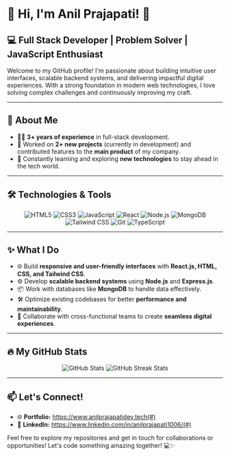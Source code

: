 # 👋 Hi, I'm Anil Prajapati! 🚀  

## 💻 Full Stack Developer | Problem Solver | JavaScript Enthusiast  

Welcome to my GitHub profile! I'm passionate about building intuitive user interfaces, scalable backend systems, and delivering impactful digital experiences. With a strong foundation in modern web technologies, I love solving complex challenges and continuously improving my craft.  

---

## 🚀 About Me  
- 🧑‍💻 **3+ years of experience** in full-stack development.  
- 🔨 Worked on **2+ new projects** (currently in development) and contributed features to the **main product** of my company.  
- 🌱 Constantly learning and exploring **new technologies** to stay ahead in the tech world.  

---

## 🛠️ Technologies & Tools  
<div align="center">  
  <img src="https://img.shields.io/badge/-HTML5-E34F26?logo=html5&logoColor=white&style=for-the-badge" alt="HTML5"/>  
  <img src="https://img.shields.io/badge/-CSS3-1572B6?logo=css3&logoColor=white&style=for-the-badge" alt="CSS3"/>  
  <img src="https://img.shields.io/badge/-JavaScript-F7DF1E?logo=javascript&logoColor=black&style=for-the-badge" alt="JavaScript"/>  
  <img src="https://img.shields.io/badge/-React-61DAFB?logo=react&logoColor=black&style=for-the-badge" alt="React"/>  
  <img src="https://img.shields.io/badge/-Node.js-339933?logo=node.js&logoColor=white&style=for-the-badge" alt="Node.js"/>  
  <img src="https://img.shields.io/badge/-MongoDB-47A248?logo=mongodb&logoColor=white&style=for-the-badge" alt="MongoDB"/>  
  <img src="https://img.shields.io/badge/-Tailwind%20CSS-38B2AC?logo=tailwind-css&logoColor=white&style=for-the-badge" alt="Tailwind CSS"/>  
  <img src="https://img.shields.io/badge/-Git-F05032?logo=git&logoColor=white&style=for-the-badge" alt="Git"/>  
  <img src="https://img.shields.io/badge/-TypeScript-3178C6?logo=typescript&logoColor=white&style=for-the-badge" alt="TypeScript"/>  
</div>  

---

## ✨ What I Do  
- 🌐 Build **responsive and user-friendly interfaces** with **React.js, HTML, CSS, and Tailwind CSS**.  
- ⚙️ Develop **scalable backend systems** using **Node.js** and **Express.js**.  
- 📦 Work with databases like **MongoDB** to handle data effectively.  
- 🛠️ Optimize existing codebases for better **performance and maintainability**.  
- 🤝 Collaborate with cross-functional teams to create **seamless digital experiences**.  

---

## 🔥 My GitHub Stats  
<div align="center">  
  <img src="https://github-readme-stats.vercel.app/api?username=anilprajapati1006&show_icons=true&theme=radical" alt="GitHub Stats"/>  
  <img src="https://github-readme-streak-stats.herokuapp.com/?user=anilprajapati1006&theme=radical" alt="GitHub Streak Stats"/>  
</div>  

---

## 📫 Let's Connect!  
- 🌐 **Portfolio:** https://www.anilprajapatidev.tech(#)  
- 💼 **LinkedIn:** https://www.linkedin.com/in/anilprajapati1006/(#)

Feel free to explore my repositories and get in touch for collaborations or opportunities! Let's code something amazing together! 💻✨  
